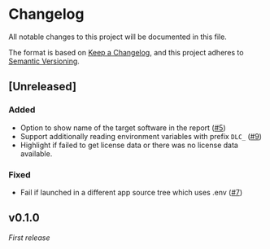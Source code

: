 <!-- markdownlint-disable no-emphasis-as-heading -->

# Changelog

All notable changes to this project will be documented in this file.

The format is based on [Keep a Changelog](https://keepachangelog.com/en/1.1.0/),
and this project adheres to [Semantic Versioning](https://semver.org/spec/v2.0.0.html).

## [Unreleased]

### Added

- Option to show name of the target software in the report
  ([#5](https://github.com/sgryjp/dependency-license-collector/issues/5))
- Support additionally reading environment variables with prefix `DLC_`
  ([#9](https://github.com/sgryjp/dependency-license-collector/issues/9))
- Highlight if failed to get license data or there was no license data available.

### Fixed

- Fail if launched in a different app source tree which uses .env
  ([#7](https://github.com/sgryjp/dependency-license-collector/issues/7))

## v0.1.0

_First release_
